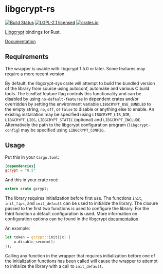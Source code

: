 # libgcrypt-rs

[![Build Status](https://travis-ci.org/gpg-rs/libgcrypt.svg?branch=master)](https://travis-ci.org/gpg-rs/libgcrypt)
[![LGPL-2.1 licensed](https://img.shields.io/badge/license-LGPL--2.1-blue.svg)](./COPYING)
[![crates.io](https://meritbadge.herokuapp.com/gcrypt)](https://crates.io/crates/gcrypt)

[Libgcrypt][upstream] bindings for Rust.

[Documentation][docs]

## Requirements

The wrapper is usable with libgcrypt 1.5.0 or later. Some features may require
a more recent version.

By default, the libgcrypt-sys crate will attempt to build the bundled version
of the library from source using autoconf, automake and various C build tools.
The `bundled` feature flag controls this functionality and can be disabled by
using `no-default-features` in dependent crates and/or overridden by setting
the environment variable `LIBGCRYPT_USE_BUNDLED` to the empty string, `no`,
`off`, or `false` to disable or anything else to enable. An existing
installation may be specified using `LIBGCRYPT_LIB_DIR`, `LIBGCRYPT_LIBS`,
`LIBGCRYPT_STATIC` (optional) and `LIBGCRYPT_INCLUDE`. Alternatively the path
to the libgcrypt configuration program (`libgcrypt-config`) may be specified
using `LIBGCRYPT_CONFIG`.

## Usage

Put this in your `Cargo.toml`:

```toml
[dependencies]
gcrypt = "0.5"
```

And this in your crate root:

```rust
extern crate gcrypt;
```

The library requires initialization before first use. The functions `init`,
`init_fips`, and `init_default` can be used to initialize the library. The
closure passed to the first two functions is used to configure the library. For
the third function a default configuration is used. More information on
configuration options can be found in the libgcrypt [documentation][upstream
docs].

An example:

```rust
let token = gcrypt::init(|x| {
    x.disable_secmem();
});
```

Calling any function in the wrapper that requires initialization before one of
the initialization functions has been called will cause the wrapper to attempt
to initialize the library with a call to `init_default`.

[upstream]: https://www.gnu.org/software/libgcrypt/
[docs]: https://docs.rs/gcrypt
[upstream docs]: https://www.gnupg.org/documentation/manuals/gcrypt/Initializing-the-library.html#Initializing-the-library
